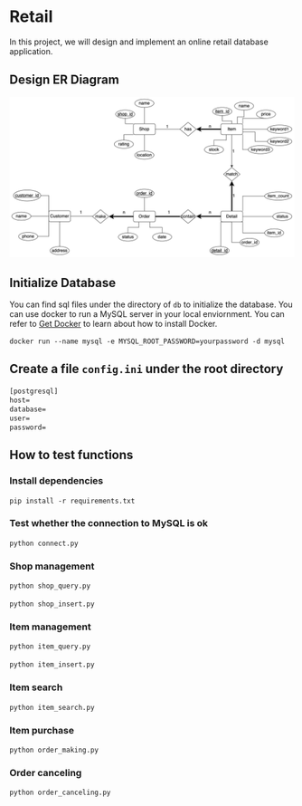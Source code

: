 # Retail
In this project, we will design and implement an online retail database application.

## Design ER Diagram
![ER Diagram](./ER-Diagram.jpg)

## Initialize Database
You can find sql files under the directory of `db` to initialize the database. You can use docker to run a MySQL server in your local enviornment. You can refer to [Get Docker](https://docs.docker.com/get-docker/) to learn about how to install Docker.

```
docker run --name mysql -e MYSQL_ROOT_PASSWORD=yourpassword -d mysql
```

## Create a file `config.ini` under the root directory
```
[postgresql]
host=
database=
user=
password=
``` 

## How to test functions

### Install dependencies
```
pip install -r requirements.txt
```

### Test whether the connection to MySQL is ok
```
python connect.py
```

### Shop management
```
python shop_query.py

python shop_insert.py
```

### Item management
```
python item_query.py

python item_insert.py
```

### Item search
```
python item_search.py
```

### Item purchase
```
python order_making.py
```

### Order canceling
```
python order_canceling.py
```